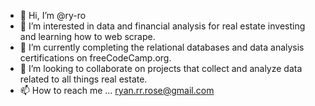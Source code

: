 - 👋 Hi, I’m @ry-ro
- 👀 I’m interested in data and financial analysis for real estate investing and learning how to web scrape. 
- 🌱 I’m currently completing the relational databases and data analysis certifications on freeCodeCamp.org.
- 💞️ I’m looking to collaborate on projects that collect and analyze data related to all things real estate. 
- 📫 How to reach me ... ryan.rr.rose@gmail.com

<!---
ry-ro/ry-ro is a ✨ special ✨ repository because its `README.md` (this file) appears on your GitHub profile.
You can click the Preview link to take a look at your changes.
--->
